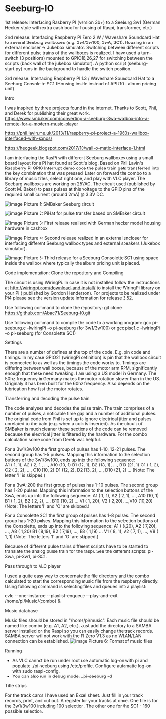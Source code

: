 # Seeburg-IO
1st release: Interfacing Rasberry PI (version 3b+) to a Seeburg 3w1 (German Hecker style with extra cash box for housing of Raspi, transformer, etc.)

2nd release: Interfacing Raspberry PI Zero 2 W / Waveshare Soundcard Hat to several Seeburg wallboxes (e.g. 3w1/3w100, 3wA, SC1). Housing in an external encloser -> Jukebox simulator. Switching between different scripts for different pulse trains of the wallboxes is realized. I have used a turn-switch (3 positions) mounted to GPIO16,26,27 for switching between the scripts (back wall of the jukebox simulator). A python script (seeburg-start.py) runs in the background to handle the switch position.  

3rd release: Interfacing Raspberry PI 1.3 / Waveshare Soundcard Hat to a Seeburg Consolette SC1 (Housing inside instead of APU10 - album pricing unit)


Intro

I was inspired by three projects found in the internet. Thanks to Scott, Phil, and Derek for publishing their great work.
https://www.smbaker.com/converting-a-seeburg-3wa-wallbox-into-a-remote-for-a-modern-music-player

https://phil.lavin.me.uk/2013/11/raspberry-pi-project-a-1960s-wallbox-interfaced-with-sonos/

https://hecgeek.blogspot.com/2017/10/wall-o-matic-interface-1.html

I am interfacing the RasPi with different Seeburg wallboxes using a small board layout for a Pi hat found at Scott's blog. Based on Phil Lavin's Raspberry PI GPIO Interrupt demo code the pulse train gets transferred into the key combination that was pressed. Later on forward the combo to a library of music titles, select right one, and play with VLC player.
The Seeburg wallboxes are working on 25VAC. The circuit used (published by Scott M. Baker) to pass pulses at this voltage to the GPIO pins of the required small current (around 2mA) @ 3.3V DC.

![image](https://user-images.githubusercontent.com/85778633/121767230-50048980-cb57-11eb-9314-8462704bcdc8.png)
Picture 1: SMBaker Seeburg circuit

![image](https://user-images.githubusercontent.com/85778633/133966388-b3921bbc-9de0-4360-9e74-1f9b1a4c414d.png)
Picture 2: PiHat for pulse transfer based on SMBaker circuit

![image](https://user-images.githubusercontent.com/85778633/134880764-8301e8b3-980d-4eb3-806d-dec3f7e8aa02.png)
Picture 3: First release realised with German hecker model housing hardware in cashbox

![image](https://user-images.githubusercontent.com/85778633/192135013-3df9e5b9-0da5-4c59-9a43-cb01941560bb.png)
Picture 4: Second release realized in an external encloser for interfacing different Seeburg wallbox types and external speakers (Jukebox simulator).

![image](https://user-images.githubusercontent.com/85778633/167696490-ed3a80ea-5647-4ccc-8ff1-96f35bcd1bf2.png)
Picture 5: Third release for a Seeburg Consolette SC1 using space inside the wallbox where typically the album pricing unit is placed.

Code implementation: Clone the repository and Compiling

The circuit is using WiringPi. In case it is not installed follow the instructions at http://wiringpi.com/download-and-install/ to install the WiringPi library on your Pi ( published by Gordon Henderson). For projects to be realized under Pi4 please see the version update information for release 2.52.

Use following command to clone the repository: git clone https://github.com/Abac71/Seeburg-IO.git

Use following command to compile the code to a working program: gcc pi-seeburg.c -lwiringPi -o pi-seeburg (for 3w1/3w100) or gcc pisc1.c -lwiringPi -o pi-seeburg (for Consolette SC1)


Settings

There are a number of defines at the top of the code. E.g. pin code and timings.
In my case GPIO21 (wiringPi definition) is pin that the wallbox circuit is connected to as well as the timings the code works to. Timings are differing between wall boxes, because of the motor arm RPM, significantly enough that these need tweaking. I am using a US model in Germany. The 50hz frequency in Germany makes the motor rotation slower than in the US. Originaly it has been built for the 60hz frequency. Also depends on the lubrication how fast the motor rotates.


Transferring and decoding the pulse train

The code analyses and decodes the pulse train. The train comprises of a number of pulses, a noticable time gap and a number of additional pulses. The original code from Phil is set up to ignore electrical jitter and pulses unrelated to the train (e.g. when a coin is inserted). As the circuit of SMBaker is much cleaner these sections of the code can be removed because the electrical jitter is filtered by the hardware. For the combo calculation some code from Derek was helpful.

For a 3w1/3w100 the first group of pulses has 1-10, 12-21 pulses. The second group has 1-5 pulses. Mapping this information to the selection buttons of the 3w1/3w100, ends up into the following sequence:    
    A1 ( 1, 1), A2 ( 2, 1), ..., A10 (10, 1)
    B1 (12, 1), B2 (13, 1), ..., B10 (21, 1)
    C1 ( 1, 2), C2 ( 2, 2), ..., C10 (10, 2)
    D1 (12, 2), D2 (13, 2), ..., D10 (21, 2)
    ...
    (Note: The letter 'I' is skipped.)

For a 3wA-200 the first group of pulses has 1-10 pulses. The second group has 1-20 pulses. Mapping this information to the selection buttons of the 3wA, ends up into the following sequence:
    A1 ( 1, 1), A2 ( 2, 1), ..., A10 (10, 1)
    B1 ( 1, 2), B2 ( 2, 2), ..., B10 (10, 2)
    ...
    V1 ( 1, 20), V2 ( 2,20), ...,V10 (10,20)
    (Note: The letters 'I' and 'O' are skipped.)

For a Consolette SC1 the first group of pulses has 1-8 pulses. The second group has 1-20 pulses. Mapping this information to the selection buttons of the Consolette, ends up into the following sequence:
    A1 ( 8,20), A2 ( 7,20), ..., A8 ( 1,20)
    B1 ( 8,19), B2 ( 7,19), ..., B8 ( 1,19)
    ...
    V1 ( 8, 1), V2 ( 7, 1), ..., V8 ( 1, 1)
    (Note: The letters 'I' and 'O' are skipped.)

Because of different pulse trains different scripts have to be started to translate the analog pulse train for the raspi. See the different scripts: pi-3wa, pi-3w1, pi-SC1.

Pass through to VLC player

I used a quite easy way to concernate the file directory and the combo calculated to start the corresponding music file from the raspberry directly.
Using following command is selecting files and queues into a playlist:

cvlc --one-instance --playlist-enqueue --play-and-exit /home/pi/Music/{combo} &


Music database

Music files should be stored in "/home/pi/music". Each music file should be named like combo (e.g. A1, A2, etc.). Just add the directory to a SAMBA server installed on the Raspi so you can easily change the track records. SAMBA server will not work with the PI Zero V1.3 as no WLAN/LAN connection can be established.
![image](https://user-images.githubusercontent.com/85778633/135421903-fba164da-939d-4be4-85f9-c14d69750d88.png)
Picture 6: Format of music files


Running

- As VLC cannot be run under root use automatic log-on with pi and populate ./pi-seeburg using /etc/profile. Configure automatic log-on with sudo raspi-config.
- You can also run in debug mode: ./pi-seeburg -d


Title strips

For the track cards I have used an Excel sheet. Just fill in your track records, print, and cut out. A register for your tracks at once. One file is for the 3w1/3w100 including 100 selection. The other one for the SC1 - 160 possible selection.
